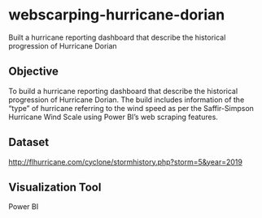 # webscarping-hurricane-dorian
Built a hurricane reporting dashboard that describe the historical progression of Hurricane Dorian

## Objective
To build a hurricane reporting dashboard that describe the historical progression of Hurricane Dorian. The build includes information of the “type” of hurricane 
referring to the wind speed as per the Saffir-Simpson Hurricane Wind Scale using Power BI’s web scraping features.

## Dataset
http://flhurricane.com/cyclone/stormhistory.php?storm=5&year=2019

## Visualization Tool
Power BI
